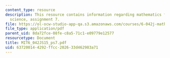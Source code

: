 ```yaml
---
content_type: resource
description: This resource contains information regarding mathematics for computer
  science, assignment 7.
file: https://ol-ocw-studio-app-qa.s3.amazonaws.com/courses/6-042j-mathematics-for-computer-science-spring-2015/637200144292ffcc202633d462983a71_MIT6_042JS15_ps7.pdf
file_type: application/pdf
parent_uid: 8da72fce-08fe-c8a5-71c1-e09779e12577
resourcetype: Document
title: MIT6_042JS15_ps7.pdf
uid: 63720014-4292-ffcc-2026-33d462983a71
---
```

